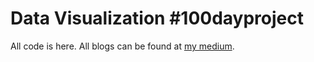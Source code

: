 # Data Visualization #100dayproject
 
All code is here. All blogs can be found at [my medium](https://medium.com/@wenjun.sarah.sun). 

